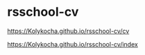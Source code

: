 # rsschool-cv

https://Kolykocha.github.io/rsschool-cv/cv

https://Kolykocha.github.io/rsschool-cv/index
